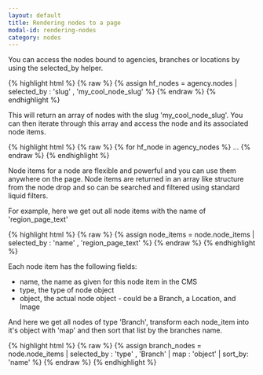 ```yaml
---
layout: default
title: Rendering nodes to a page
modal-id: rendering-nodes
category: nodes
---
```

You can access the nodes bound to agencies, branches or locations by using the selected_by helper.

{% highlight html %}
{% raw %}
    {% assign hf_nodes = agency.nodes | selected_by :  'slug' , 'my_cool_node_slug' %}
{% endraw %}
{% endhighlight %}

This will return an array of nodes with the slug 'my_cool_node_slug'. You can then iterate through this array and access the node and its associated node items.

{% highlight html %}
{% raw %}
  {% for hf_node in agency_nodes %}
  ...
{% endraw %}
{% endhighlight %}

Node items for a node are flexible and powerful and you can use them anywhere on the page. Node items are returned in an array like structure from the node drop and so can be searched and filtered using standard liquid filters.

For example, here we get out all node items with the name of 'region_page_text'

{% highlight html %}
{% raw %}
    {% assign node_items = node.node_items | selected_by :  'name' , 'region_page_text' %}
{% endraw %}
{% endhighlight %}

Each node item has the following fields:

  - name, the name as given for this node item in the CMS
  - type, the type of node object
  - object, the actual node object - could be a Branch, a Location, and Image


And here we get all nodes of type 'Branch', transform each node_item into it's object with 'map' and then sort that list by the branches name.

{% highlight html %}
{% raw %}
  {% assign branch_nodes = node.node_items | selected_by :  'type' , 'Branch' | map : 'object' | sort_by: 'name' %}
{% endraw %}
{% endhighlight %}
